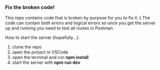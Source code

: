 ### Fix the broken code!

This repo contains code that is broken by purpose for you to fix it :) 
The code can contain both errors and logical errors so once you get the server up and running you need to test all routes in Postman.

How to start the server (hopefully...):
1. clone the repo
2. open the porject in VSCode
3. open the terminal and run **npm install**
4. start the server with **npm run dev**
